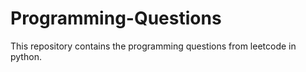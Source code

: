# Programming-Questions
This repository contains the programming questions from leetcode in python.
